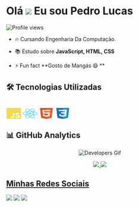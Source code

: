 <h1 align="left"> Olá <img src="https://raw.githubusercontent.com/kaueMarques/kaueMarques/master/hi.gif" height="30px"> Eu sou Pedro Lucas</h1>
<p align="left"> <img src="https://komarev.com/ghpvc/?username=Meiamonee&color=yellow" alt="Profile views" /> </p>

- 🔥 Cursando Engenharia Da Computação.

- 📚 Estudo sobre **JavaScript, HTML, CSS**

- ⚡ Fun fact **Gosto de Mangás 😄 **

## 🛠 Tecnologias Utilizadas
<div style="display: inline_block"><br>
  <img align="center" alt="Rafa-Js" height="30" width="40" src="https://raw.githubusercontent.com/devicons/devicon/master/icons/javascript/javascript-plain.svg">
  <img align="center" alt="Rafa-React" height="30" width="40" src="https://raw.githubusercontent.com/devicons/devicon/master/icons/react/react-original.svg">
  <img align="center" alt="Rafa-HTML" height="30" width="40" src="https://raw.githubusercontent.com/devicons/devicon/master/icons/html5/html5-original.svg">
  <img align="center" alt="Rafa-CSS" height="30" width="40" src="https://raw.githubusercontent.com/devicons/devicon/master/icons/css3/css3-original.svg">

</div>

## 📊 GitHub Analytics
<div align="center">

![Developers Gif](https://user-images.githubusercontent.com/105456789/213901208-7086f752-6eb7-45f9-b65e-c766a9e9d6e3.gif)

</div>

<div align="center">
  <a href="https://github.com/Meiamonee">
  <img height="160em" src="https://github-readme-stats.vercel.app/api?username=Meiamonee&show_icons=true&theme=cobalt&include_all_commits=true&count_private=true"/>
  <img height="160em" src="https://github-readme-stats.vercel.app/api/top-langs/?username=Meiamonee&layout=compact&langs_count=7&theme=cobalt"/>
</div>

## Minhas Redes Sociais

<div> 
  <a href="https://www.instagram.com/pedro_vlsf/" target="_blank"><img src="https://img.shields.io/badge/-Instagram-%23E4405F?style=for-the-badge&logo=instagram&logoColor=white" target="_blank"></a> 
  <a href = "mailto:meiamonebr@hotmail.com"><img src="https://img.shields.io/badge/-Gmail-%23333?style=for-the-badge&logo=gmail&logoColor=white" target="_blank"></a>
  <a href="" target="_blank"><img src="https://img.shields.io/badge/-LinkedIn-%230077B5?style=for-the-badge&logo=linkedin&logoColor=white" target="_blank"></a> 
  
</div>
